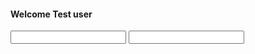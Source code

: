
<!DOCTYPE html>
<html>
<head>
	<title>GITHUB TEST </title>
</head>
<body>
<h4>Welcome Test user</h4>
<form>
<input type="text" name="test" value="">
<input type="text" name="test1" value="">
</form>
</body>
</html>

